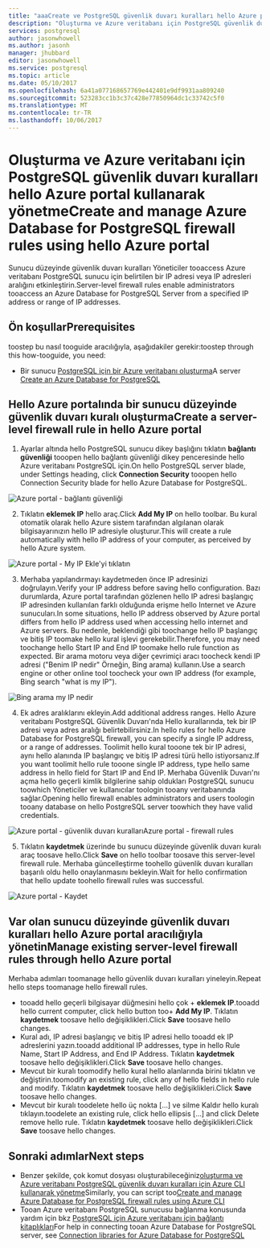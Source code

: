```yaml
---
title: "aaaCreate ve PostgreSQL güvenlik duvarı kuralları hello Azure portal kullanarak Azure veritabanını yönetme | Microsoft Docs"
description: "Oluşturma ve Azure veritabanı için PostgreSQL güvenlik duvarı kuralları hello Azure portal kullanarak yönetme"
services: postgresql
author: jasonwhowell
ms.author: jasonh
manager: jhubbard
editor: jasonwhowell
ms.service: postgresql
ms.topic: article
ms.date: 05/10/2017
ms.openlocfilehash: 6a41a077168657769e442401e9df9931aa809240
ms.sourcegitcommit: 523283cc1b3c37c428e77850964dc1c33742c5f0
ms.translationtype: MT
ms.contentlocale: tr-TR
ms.lasthandoff: 10/06/2017
---
```

# <a name="create-and-manage-azure-database-for-postgresql-firewall-rules-using-hello-azure-portal"></a><span data-ttu-id="d8163-103">Oluşturma ve Azure veritabanı için PostgreSQL güvenlik duvarı kuralları hello Azure portal kullanarak yönetme</span><span class="sxs-lookup"><span data-stu-id="d8163-103">Create and manage Azure Database for PostgreSQL firewall rules using hello Azure portal</span></span>
<span data-ttu-id="d8163-104">Sunucu düzeyinde güvenlik duvarı kuralları Yöneticiler tooaccess Azure veritabanı PostgreSQL sunucu için belirtilen bir IP adresi veya IP adresleri aralığını etkinleştirin.</span><span class="sxs-lookup"><span data-stu-id="d8163-104">Server-level firewall rules enable administrators tooaccess an Azure Database for PostgreSQL Server from a specified IP address or range of IP addresses.</span></span> 

## <a name="prerequisites"></a><span data-ttu-id="d8163-105">Ön koşullar</span><span class="sxs-lookup"><span data-stu-id="d8163-105">Prerequisites</span></span>
<span data-ttu-id="d8163-106">toostep bu nasıl tooguide aracılığıyla, aşağıdakiler gerekir:</span><span class="sxs-lookup"><span data-stu-id="d8163-106">toostep through this how-tooguide, you need:</span></span>
- <span data-ttu-id="d8163-107">Bir sunucu [PostgreSQL için bir Azure veritabanı oluşturma](quickstart-create-server-database-portal.md)</span><span class="sxs-lookup"><span data-stu-id="d8163-107">A server [Create an Azure Database for PostgreSQL](quickstart-create-server-database-portal.md)</span></span>

## <a name="create-a-server-level-firewall-rule-in-hello-azure-portal"></a><span data-ttu-id="d8163-108">Hello Azure portalında bir sunucu düzeyinde güvenlik duvarı kuralı oluşturma</span><span class="sxs-lookup"><span data-stu-id="d8163-108">Create a server-level firewall rule in hello Azure portal</span></span>
1. <span data-ttu-id="d8163-109">Ayarlar altında hello PostgreSQL sunucu dikey başlığını tıklatın **bağlantı güvenliği** tooopen hello bağlantı güvenliği dikey penceresinde hello Azure veritabanı PostgreSQL için.</span><span class="sxs-lookup"><span data-stu-id="d8163-109">On hello PostgreSQL server blade, under Settings heading, click **Connection Security** tooopen hello Connection Security blade for hello Azure Database for PostgreSQL.</span></span>

  ![Azure portal - bağlantı güvenliği](./media/howto-manage-firewall-using-portal/1-connection-security.png)

2. <span data-ttu-id="d8163-111">Tıklatın **eklemek IP** hello araç.</span><span class="sxs-lookup"><span data-stu-id="d8163-111">Click **Add My IP** on hello toolbar.</span></span> <span data-ttu-id="d8163-112">Bu kural otomatik olarak hello Azure sistem tarafından algılanan olarak bilgisayarınızın hello IP adresiyle oluşturur.</span><span class="sxs-lookup"><span data-stu-id="d8163-112">This will create a rule automatically with hello IP address of your computer, as perceived by hello Azure system.</span></span>

  ![Azure portal - My IP Ekle'yi tıklatın](./media/howto-manage-firewall-using-portal/2-add-my-ip.png)

3. <span data-ttu-id="d8163-114">Merhaba yapılandırmayı kaydetmeden önce IP adresinizi doğrulayın.</span><span class="sxs-lookup"><span data-stu-id="d8163-114">Verify your IP address before saving hello configuration.</span></span> <span data-ttu-id="d8163-115">Bazı durumlarda, Azure portal tarafından gözlenen hello IP adresi başlangıç IP adresinden kullanılan farklı olduğunda erişme hello Internet ve Azure sunucuları.</span><span class="sxs-lookup"><span data-stu-id="d8163-115">In some situations, hello IP address observed by Azure portal differs from hello IP address used when accessing hello internet and Azure servers.</span></span> <span data-ttu-id="d8163-116">Bu nedenle, beklendiği gibi toochange hello IP başlangıç ve bitiş IP toomake hello kural işlevi gerekebilir.</span><span class="sxs-lookup"><span data-stu-id="d8163-116">Therefore, you may need toochange hello Start IP and End IP toomake hello rule function as expected.</span></span>
<span data-ttu-id="d8163-117">Bir arama motoru veya diğer çevrimiçi aracı toocheck kendi IP adresi ("Benim IP nedir" Örneğin, Bing arama) kullanın.</span><span class="sxs-lookup"><span data-stu-id="d8163-117">Use a search engine or other online tool toocheck your own IP address (for example, Bing search "what is my IP").</span></span>

  ![Bing arama my IP nedir](./media/howto-manage-firewall-using-portal/3-what-is-my-ip.png)

4. <span data-ttu-id="d8163-119">Ek adres aralıklarını ekleyin.</span><span class="sxs-lookup"><span data-stu-id="d8163-119">Add additional address ranges.</span></span> <span data-ttu-id="d8163-120">Hello Azure veritabanı PostgreSQL Güvenlik Duvarı'nda Hello kurallarında, tek bir IP adresi veya adres aralığı belirtebilirsiniz.</span><span class="sxs-lookup"><span data-stu-id="d8163-120">In hello rules for hello Azure Database for PostgreSQL firewall, you can specify a single IP address, or a range of addresses.</span></span> <span data-ttu-id="d8163-121">Toolimit hello kural tooone tek bir IP adresi, aynı hello alanında IP başlangıç ve bitiş IP adresi türü hello istiyorsanız.</span><span class="sxs-lookup"><span data-stu-id="d8163-121">If you want toolimit hello rule tooone single IP address, type hello same address in hello field for Start IP and End IP.</span></span> <span data-ttu-id="d8163-122">Merhaba Güvenlik Duvarı'nı açma hello geçerli kimlik bilgilerine sahip oldukları PostgreSQL sunucu toowhich Yöneticiler ve kullanıcılar toologin tooany veritabanında sağlar.</span><span class="sxs-lookup"><span data-stu-id="d8163-122">Opening hello firewall enables administrators and users toologin tooany database on hello PostgreSQL server toowhich they have valid credentials.</span></span>

  ![<span data-ttu-id="d8163-123">Azure portal - güvenlik duvarı kuralları</span><span class="sxs-lookup"><span data-stu-id="d8163-123">Azure portal - firewall rules</span></span> ](./media/howto-manage-firewall-using-portal/4-specify-addresses.png)

5. <span data-ttu-id="d8163-124">Tıklatın **kaydetmek** üzerinde bu sunucu düzeyinde güvenlik duvarı kuralı araç toosave hello.</span><span class="sxs-lookup"><span data-stu-id="d8163-124">Click **Save** on hello toolbar toosave this server-level firewall rule.</span></span> <span data-ttu-id="d8163-125">Merhaba güncelleştirme toohello güvenlik duvarı kuralları başarılı oldu hello onaylanmasını bekleyin.</span><span class="sxs-lookup"><span data-stu-id="d8163-125">Wait for hello confirmation that hello update toohello firewall rules was successful.</span></span>

  ![Azure portal - Kaydet](./media/howto-manage-firewall-using-portal/5-save-firewall-rule.png)


## <a name="manage-existing-server-level-firewall-rules-through-hello-azure-portal"></a><span data-ttu-id="d8163-127">Var olan sunucu düzeyinde güvenlik duvarı kuralları hello Azure portal aracılığıyla yönetin</span><span class="sxs-lookup"><span data-stu-id="d8163-127">Manage existing server-level firewall rules through hello Azure portal</span></span>
<span data-ttu-id="d8163-128">Merhaba adımları toomanage hello güvenlik duvarı kuralları yineleyin.</span><span class="sxs-lookup"><span data-stu-id="d8163-128">Repeat hello steps toomanage hello firewall rules.</span></span>
* <span data-ttu-id="d8163-129">tooadd hello geçerli bilgisayar düğmesini hello çok + **eklemek IP**.</span><span class="sxs-lookup"><span data-stu-id="d8163-129">tooadd hello current computer, click hello button too+ **Add My IP**.</span></span> <span data-ttu-id="d8163-130">Tıklatın **kaydetmek** toosave hello değişiklikleri.</span><span class="sxs-lookup"><span data-stu-id="d8163-130">Click **Save** toosave hello changes.</span></span>
* <span data-ttu-id="d8163-131">Kural adı, IP adresi başlangıç ve bitiş IP adresi hello tooadd ek IP adreslerini yazın.</span><span class="sxs-lookup"><span data-stu-id="d8163-131">tooadd additional IP addresses, type in hello Rule Name, Start IP Address, and End IP Address.</span></span> <span data-ttu-id="d8163-132">Tıklatın **kaydetmek** toosave hello değişiklikleri.</span><span class="sxs-lookup"><span data-stu-id="d8163-132">Click **Save** toosave hello changes.</span></span>
* <span data-ttu-id="d8163-133">Mevcut bir kuralı toomodify hello kural hello alanlarında birini tıklatın ve değiştirin.</span><span class="sxs-lookup"><span data-stu-id="d8163-133">toomodify an existing rule, click any of hello fields in hello rule and modify.</span></span> <span data-ttu-id="d8163-134">Tıklatın **kaydetmek** toosave hello değişiklikleri.</span><span class="sxs-lookup"><span data-stu-id="d8163-134">Click **Save** toosave hello changes.</span></span>
* <span data-ttu-id="d8163-135">Mevcut bir kuralı toodelete hello üç nokta [...] ve silme Kaldır hello kuralı tıklayın.</span><span class="sxs-lookup"><span data-stu-id="d8163-135">toodelete an existing rule, click hello ellipsis […] and click Delete remove hello rule.</span></span> <span data-ttu-id="d8163-136">Tıklatın **kaydetmek** toosave hello değişiklikleri.</span><span class="sxs-lookup"><span data-stu-id="d8163-136">Click **Save** toosave hello changes.</span></span>

## <a name="next-steps"></a><span data-ttu-id="d8163-137">Sonraki adımlar</span><span class="sxs-lookup"><span data-stu-id="d8163-137">Next steps</span></span>
- <span data-ttu-id="d8163-138">Benzer şekilde, çok komut dosyası oluşturabileceğiniz[oluşturma ve Azure veritabanı PostgreSQL güvenlik duvarı kuralları için Azure CLI kullanarak yönetme](howto-manage-firewall-using-cli.md)</span><span class="sxs-lookup"><span data-stu-id="d8163-138">Similarly, you can script too[Create and manage Azure Database for PostgreSQL firewall rules using Azure CLI](howto-manage-firewall-using-cli.md)</span></span>
- <span data-ttu-id="d8163-139">Tooan Azure veritabanı PostgreSQL sunucusu bağlanma konusunda yardım için bkz [PostgreSQL için Azure veritabanı için bağlantı kitaplıkları](concepts-connection-libraries.md)</span><span class="sxs-lookup"><span data-stu-id="d8163-139">For help in connecting tooan Azure Database for PostgreSQL server, see [Connection libraries for Azure Database for PostgreSQL](concepts-connection-libraries.md)</span></span>
